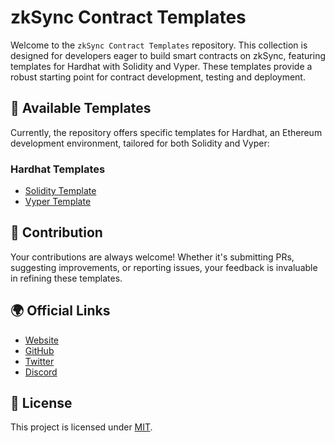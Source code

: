 # zkSync Contract Templates

Welcome to the `zkSync Contract Templates` repository. This collection is designed for developers eager to build smart contracts on zkSync, featuring templates for Hardhat with Solidity and Vyper. These templates provide a robust starting point for contract development, testing and deployment.

## 📁 Available Templates

Currently, the repository offers specific templates for Hardhat, an Ethereum development environment, tailored for both Solidity and Vyper:

### Hardhat Templates

- [Solidity Template](./templates/hardhat/solidity/)
- [Vyper Template](./templates/hardhat/vyper/)

## 🤝 Contribution

Your contributions are always welcome! Whether it's submitting PRs, suggesting improvements, or reporting issues, your feedback is invaluable in refining these templates.

## 🌍 Official Links

- [Website](https://zksync.io/)
- [GitHub](https://github.com/matter-labs)
- [Twitter](https://twitter.com/zksync)
- [Discord](https://join.zksync.dev/)

## 📜 License

This project is licensed under [MIT](./LICENSE-MIT).